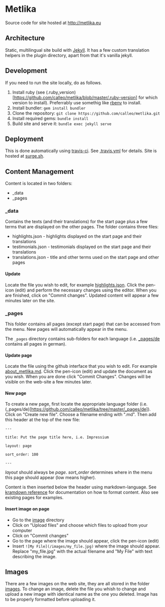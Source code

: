 # Metlika
Source code for site hosted at http://metlika.eu

## Architecture

Static, multilingual site build with [Jekyll](https://jekyllrb.com/). It has a few custom translation helpers in the plugin directory, apart from that it's vanilla jekyll.

## Development

If you need to run the site locally, do as follows.

1. Install ruby (see (.ruby_version)[https://github.com/calleo/metlika/blob/master/.ruby-version] for which version to install). Preferrably use somethig like [rbenv](https://github.com/rbenv/rbenv) to install.
2. Install bundler: `gem install bundler`
3. Clone the repository: `git clone https://github.com/calleo/metlika.git`
4. Install required gems: `bundle install`
5. Build site and serve it: `bundle exec jekyll serve`

## Deployment

This is done automatically using [travis-ci](https://travis-ci.org/). See [.travis.yml](https://github.com/calleo/metlika/blob/master/.travis.yml) for details. Site is hosted at [surge.sh](https://surge.sh/).

## Content Management

Content is located in two folders:

* \_data
* \_pages

### \_data

Contains the texts (and their translations) for the start page plus a few terms that are displayed on the other pages. The folder contains three files:

* highlights.json - highlights displayed on the start page and their translations
* testimonials.json - testimonials displayed on the start page and their translations
* translations.json - title and other terms used on the start page and other pages

#### Update

Locate the file you wish to edit, for example [highlights.json](https://github.com/calleo/metlika/blob/master/_data/highlights.json). Click the pen-icon (edit) and perform the necessary changes using the editor. When you are finished, click on "Commit changes". Updated content will appear a few minutes later on the site.

### \_pages

This folder contains all pages (except start page) that can be accessed from the menu. New pages will automatically appear in the menu.

The `_pages` directory contains sub-folders for each language (i.e. [_pages/de](https://github.com/calleo/metlika/tree/master/_pages/de) contains all pages in german).

#### Update page

Locate the file using the github interface that you wish to edit. For example [about_metlika.md](https://github.com/calleo/metlika/blob/master/_pages/de/about_metlika.md). Click the pen-icon (edit) and update the document as you wish. When you are done click "Commit Changes". Changes will be visible on the web-site a few minutes later.

#### New page

To create a new page, first locate the appropriate language folder (i.e. (_pages/de)[https://github.com/calleo/metlika/tree/master/_pages/de]). Click on "Create new file". Choose a filename ending with ".md". Then add this header at the top of the new file:

`---`

`title: Put the page title here, i.e. Impressium`

`layout: page`

`sort_order: 100`

`---`

_layout_ should always be _page_. _sort_order_ determines where in the menu this page should appear (low means higher). 

Content is then inserted below the header using markdown-language. See [kramdown reference](https://kramdown.gettalong.org/quickref.html) for documentation on how to format content. Also see existing pages for examples.

#### Insert image on page

* Go to the [image](https://github.com/calleo/metlika/tree/master/images) directory
* Click on "Upload files" and choose which files to upload from your computer
* Click on "Commit changes"
* Go to the page where the image should appear, click the pen-icon (edit)
* Insert `![My File](/images/my_file.jpg)` where the image should appear. Replace "my_file.jpg" with the actual filename and "My File" with text describing the image.

## Images

There are a few images on the web site, they are all stored in the folder [images](https://github.com/calleo/metlika/tree/master/images). To change an image, delete the file you whish to change and upload a new image with identical name as the one you deleted. Image has to be properly formatted before uploading it.
